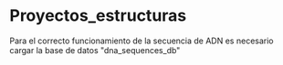 # Proyectos_estructuras
Para el correcto funcionamiento de la secuencia de ADN es necesario cargar la base de datos "dna_sequences_db"
